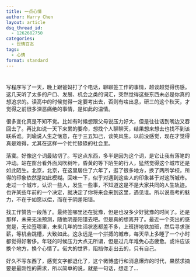 ```yaml
---
title: 一点心情
author: Harry Chen
layout: article
dsq_thread_id:
  - 1262682750
categories:
  - 世情百态
tags:
  - 心情
format: standard
---
```

#

  写程序写了一天，晚上跟爸妈打了个电话，聊聊签工作的事情，越谈越觉得伤感。这几天听了太多的户口、发展、机会之类的词汇，突然觉得这些东西未必是你真的想追求的。读高中的时候觉得一定要考出去，否则有啥出息，研三的这个秋天，才觉得之前很多深恶痛绝的事情，是如此的温情。

  很多变化真是不知不觉。比如有时候想跟父母说压力好大，但是往往话到嘴边又吞回去了。再比如说一天下来累的要命，想找个人聊聊天，结果想来想去也找不到该联系谁。刘瑜说人生之惬意，在于三五知己，谈笑风生。以前没感觉，现在才觉得真是难得，尤其在这样一个忙忙碌碌的社会里。

  落寞。好像这个词最贴切了。写这点东西，多半是因为这个词，是它让我有落笔的冲动。站在窗台看外面风吹树叶，昏黄的等下陌生的行人，猛然觉得这个城市还是如此陌生。北京，北京，在这里居住了六年了，逛了很多地方，换了两所学校，所得的印象依然是如此模糊。回味一下，似乎对遇到这些人的印象甚于对这所城市。走过一个城市，认识一些人，发生一些事，不知道这是不是大家共同的人生轨迹。也许某些年前的一个决定，就决定了你将来会来到这里，遇见谁。所以说高考的魅力，不在于如愿以偿，而在于阴差阳错。

  找工作赞告一段落了。最终签哪里还在犹豫，但是也没多少好犹豫的时间了。还是那样，未来无法预测，随他阴差阳错去吧。但是真的想离开了。最近一个突出的感觉是，无论签哪里，未来几年的生活状态都差不多，上班挤地铁加班，然后寻求涨薪，等机会跳槽，大致如此。这永远是一个拼搏的城市，每天早上多睡了一个小时都觉得好奢侈。年轻的时候压力大点无所谓，但是过几年难免心态疲惫。或许应该换个地方，换个心情了。偌大的世界，阻挡你走出去的，只有自己。

  好久不写东西了，感觉文字都退化了，这个微博盛行和消息爆炸的时代，果然求摘要是最刚性的需求，所以简单的说，就是一句话，想走了…
